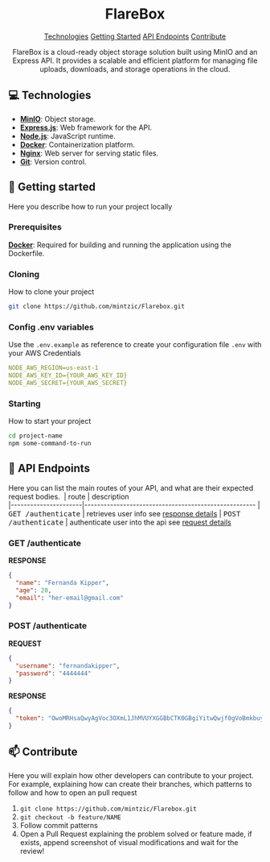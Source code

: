 
<h1 align="center" style="font-weight: bold;">FlareBox</h1>

<p align="center">
<a href="#tech">Technologies</a>
<a href="#started">Getting Started</a>
<a href="#routes">API Endpoints</a>
<a href="#contribute">Contribute</a> 
</p>


<p align="center">FlareBox is a cloud-ready object storage solution built using MinIO and an Express API. It provides a scalable and efficient platform for managing file uploads, downloads, and storage operations in the cloud.</p>



<h2 id="tech">💻 Technologies</h2>

- **[MinIO](https://min.io/)**: Object storage.
- **[Express.js](https://expressjs.com/)**: Web framework for the API.
- **[Node.js](https://nodejs.org/)**: JavaScript runtime.
- **[Docker](https://www.docker.com/)**: Containerization platform.
- **[Nginx](https://www.nginx.com/)**: Web server for serving static files.
- **[Git](https://git-scm.com/)**: Version control.

<h2 id="started">🚀 Getting started</h2>

Here you describe how to run your project locally

<h3>Prerequisites</h3>

**[Docker](https://www.docker.com/)**: Required for building and running the application using the Dockerfile.

<h3>Cloning</h3>

How to clone your project

```bash
git clone https://github.com/mintzic/Flarebox.git
```

<h3>Config .env variables</h2>

Use the `.env.example` as reference to create your configuration file `.env` with your AWS Credentials

```yaml
NODE_AWS_REGION=us-east-1
NODE_AWS_KEY_ID={YOUR_AWS_KEY_ID}
NODE_AWS_SECRET={YOUR_AWS_SECRET}
```

<h3>Starting</h3>

How to start your project

```bash
cd project-name
npm some-command-to-run
```

<h2 id="routes">📍 API Endpoints</h2>

Here you can list the main routes of your API, and what are their expected request bodies.
​
| route               | description                                          
|----------------------|-----------------------------------------------------
| <kbd>GET /authenticate</kbd>     | retrieves user info see [response details](#get-auth-detail)
| <kbd>POST /authenticate</kbd>     | authenticate user into the api see [request details](#post-auth-detail)

<h3 id="get-auth-detail">GET /authenticate</h3>

**RESPONSE**
```json
{
  "name": "Fernanda Kipper",
  "age": 20,
  "email": "her-email@gmail.com"
}
```

<h3 id="post-auth-detail">POST /authenticate</h3>

**REQUEST**
```json
{
  "username": "fernandakipper",
  "password": "4444444"
}
```

**RESPONSE**
```json
{
  "token": "OwoMRHsaQwyAgVoc3OXmL1JhMVUYXGGBbCTK0GBgiYitwQwjf0gVoBmkbuyy0pSi"
}
```

<h2 id="contribute">📫 Contribute</h2>

Here you will explain how other developers can contribute to your project. For example, explaining how can create their branches, which patterns to follow and how to open an pull request

1. `git clone https://github.com/mintzic/Flarebox.git`
2. `git checkout -b feature/NAME`
3. Follow commit patterns
4. Open a Pull Request explaining the problem solved or feature made, if exists, append screenshot of visual modifications and wait for the review!
